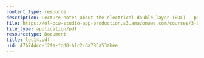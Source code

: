 ```yaml
---
content_type: resource
description: Lecture notes about the electrical double layer (EDL) - part 1.
file: https://ol-ocw-studio-app-production.s3.amazonaws.com/courses/3-052-nanomechanics-of-materials-and-biomaterials-spring-2007/47b744cc12fafdd0b1c26a785a53abee_lec14.pdf
file_type: application/pdf
resourcetype: Document
title: lec14.pdf
uid: 47b744cc-12fa-fdd0-b1c2-6a785a53abee
---
```

